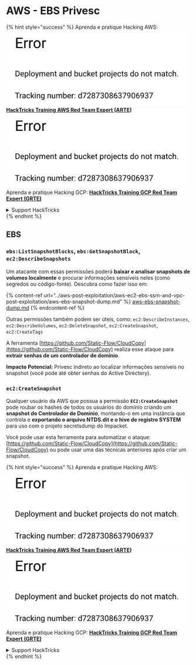 # AWS - EBS Privesc

{% hint style="success" %}
Aprenda e pratique Hacking AWS:<img src="../../../.gitbook/assets/image (1) (1).png" alt="" data-size="line">[**HackTricks Training AWS Red Team Expert (ARTE)**](https://training.hacktricks.xyz/courses/arte)<img src="../../../.gitbook/assets/image (1) (1).png" alt="" data-size="line">\
Aprenda e pratique Hacking GCP: <img src="../../../.gitbook/assets/image (2).png" alt="" data-size="line">[**HackTricks Training GCP Red Team Expert (GRTE)**<img src="../../../.gitbook/assets/image (2).png" alt="" data-size="line">](https://training.hacktricks.xyz/courses/grte)

<details>

<summary>Support HackTricks</summary>

* Confira os [**planos de assinatura**](https://github.com/sponsors/carlospolop)!
* **Junte-se ao** 💬 [**grupo do Discord**](https://discord.gg/hRep4RUj7f) ou ao [**grupo do telegram**](https://t.me/peass) ou **siga**-nos no **Twitter** 🐦 [**@hacktricks\_live**](https://twitter.com/hacktricks\_live)**.**
* **Compartilhe truques de hacking enviando PRs para o** [**HackTricks**](https://github.com/carlospolop/hacktricks) e [**HackTricks Cloud**](https://github.com/carlospolop/hacktricks-cloud) repositórios do github.

</details>
{% endhint %}

## EBS

### `ebs:ListSnapshotBlocks`, `ebs:GetSnapshotBlock`, `ec2:DescribeSnapshots`

Um atacante com essas permissões poderá **baixar e analisar snapshots de volumes localmente** e procurar informações sensíveis neles (como segredos ou código-fonte). Descubra como fazer isso em:

{% content-ref url="../aws-post-exploitation/aws-ec2-ebs-ssm-and-vpc-post-exploitation/aws-ebs-snapshot-dump.md" %}
[aws-ebs-snapshot-dump.md](../aws-post-exploitation/aws-ec2-ebs-ssm-and-vpc-post-exploitation/aws-ebs-snapshot-dump.md)
{% endcontent-ref %}

Outras permissões também podem ser úteis, como: `ec2:DescribeInstances`, `ec2:DescribeVolumes`, `ec2:DeleteSnapshot`, `ec2:CreateSnapshot`, `ec2:CreateTags`

A ferramenta [https://github.com/Static-Flow/CloudCopy](https://github.com/Static-Flow/CloudCopy) realiza esse ataque para **extrair senhas de um controlador de domínio**.

**Impacto Potencial:** Privesc indireto ao localizar informações sensíveis no snapshot (você pode até obter senhas do Active Directory).

### **`ec2:CreateSnapshot`**

Qualquer usuário da AWS que possua a permissão **`EC2:CreateSnapshot`** pode roubar os hashes de todos os usuários do domínio criando um **snapshot do Controlador de Domínio**, montando-o em uma instância que controla e **exportando o arquivo NTDS.dit e o hive de registro SYSTEM** para uso com o projeto secretsdump do Impacket.

Você pode usar esta ferramenta para automatizar o ataque: [https://github.com/Static-Flow/CloudCopy](https://github.com/Static-Flow/CloudCopy) ou pode usar uma das técnicas anteriores após criar um snapshot.

{% hint style="success" %}
Aprenda e pratique Hacking AWS:<img src="../../../.gitbook/assets/image (1) (1).png" alt="" data-size="line">[**HackTricks Training AWS Red Team Expert (ARTE)**](https://training.hacktricks.xyz/courses/arte)<img src="../../../.gitbook/assets/image (1) (1).png" alt="" data-size="line">\
Aprenda e pratique Hacking GCP: <img src="../../../.gitbook/assets/image (2).png" alt="" data-size="line">[**HackTricks Training GCP Red Team Expert (GRTE)**<img src="../../../.gitbook/assets/image (2).png" alt="" data-size="line">](https://training.hacktricks.xyz/courses/grte)

<details>

<summary>Support HackTricks</summary>

* Confira os [**planos de assinatura**](https://github.com/sponsors/carlospolop)!
* **Junte-se ao** 💬 [**grupo do Discord**](https://discord.gg/hRep4RUj7f) ou ao [**grupo do telegram**](https://t.me/peass) ou **siga**-nos no **Twitter** 🐦 [**@hacktricks\_live**](https://twitter.com/hacktricks\_live)**.**
* **Compartilhe truques de hacking enviando PRs para o** [**HackTricks**](https://github.com/carlospolop/hacktricks) e [**HackTricks Cloud**](https://github.com/carlospolop/hacktricks-cloud) repositórios do github.

</details>
{% endhint %}
